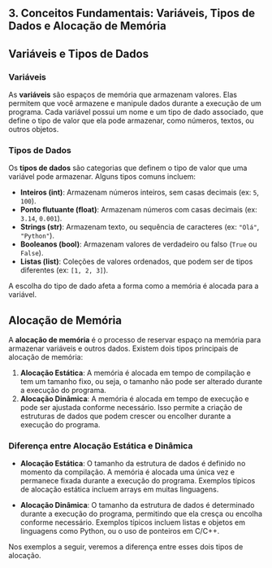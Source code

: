 ## 3. Conceitos Fundamentais: Variáveis, Tipos de Dados e Alocação de Memória



## Variáveis e Tipos de Dados

### Variáveis
As **variáveis** são espaços de memória que armazenam valores. Elas permitem que você armazene e manipule dados durante a execução de um programa. Cada variável possui um nome e um tipo de dado associado, que define o tipo de valor que ela pode armazenar, como números, textos, ou outros objetos.

### Tipos de Dados
Os **tipos de dados** são categorias que definem o tipo de valor que uma variável pode armazenar. Alguns tipos comuns incluem:

- **Inteiros (int)**: Armazenam números inteiros, sem casas decimais (ex: `5`, `100`).
- **Ponto flutuante (float)**: Armazenam números com casas decimais (ex: `3.14`, `0.001`).
- **Strings (str)**: Armazenam texto, ou sequência de caracteres (ex: `"Olá"`, `"Python"`).
- **Booleanos (bool)**: Armazenam valores de verdadeiro ou falso (`True` ou `False`).
- **Listas (list)**: Coleções de valores ordenados, que podem ser de tipos diferentes (ex: `[1, 2, 3]`).
  
A escolha do tipo de dado afeta a forma como a memória é alocada para a variável.

## Alocação de Memória

A **alocação de memória** é o processo de reservar espaço na memória para armazenar variáveis e outros dados. Existem dois tipos principais de alocação de memória:

1. **Alocação Estática**: A memória é alocada em tempo de compilação e tem um tamanho fixo, ou seja, o tamanho não pode ser alterado durante a execução do programa.
2. **Alocação Dinâmica**: A memória é alocada em tempo de execução e pode ser ajustada conforme necessário. Isso permite a criação de estruturas de dados que podem crescer ou encolher durante a execução do programa.

### Diferença entre Alocação Estática e Dinâmica

- **Alocação Estática**: O tamanho da estrutura de dados é definido no momento da compilação. A memória é alocada uma única vez e permanece fixada durante a execução do programa. Exemplos típicos de alocação estática incluem arrays em muitas linguagens.
  
- **Alocação Dinâmica**: O tamanho da estrutura de dados é determinado durante a execução do programa, permitindo que ela cresça ou encolha conforme necessário. Exemplos típicos incluem listas e objetos em linguagens como Python, ou o uso de ponteiros em C/C++.

Nos exemplos a seguir, veremos a diferença entre esses dois tipos de alocação.


